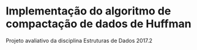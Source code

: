 # Implementação do algoritmo de compactação de dados de Huffman

Projeto avaliativo da disciplina Estruturas de Dados 2017.2
